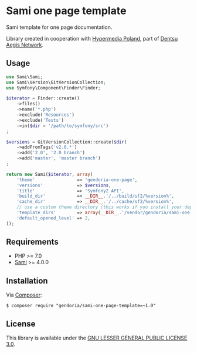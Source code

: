 # Sami one page template

Sami template for one page documentation.

Library created in cooperation with [Hypermedia Poland](https://hypermedia.pl/), 
part of [Dentsu Aegis Network](https://www.dentsuaegisnetwork.pl/).

## Usage

```php
use Sami\Sami;
use Sami\Version\GitVersionCollection;
use Symfony\Component\Finder\Finder;

$iterator = Finder::create()
    ->files()
    ->name('*.php')
    ->exclude('Resources')
    ->exclude('Tests')
    ->in($dir = '/path/to/symfony/src')
;

$versions = GitVersionCollection::create($dir)
    ->addFromTags('v2.0.*')
    ->add('2.0', '2.0 branch')
    ->add('master', 'master branch')
;

return new Sami($iterator, array(
    'theme'                => 'gendoria-one-page',
    'versions'             => $versions,
    'title'                => 'Symfony2 API',
    'build_dir'            => __DIR__.'/../build/sf2/%version%',
    'cache_dir'            => __DIR__.'/../cache/sf2/%version%',
    // use a custom theme directory (this works if you install your dependencies in vendor/ folder)
    'template_dirs'        => array(__DIR__.'/vendor/gendoria/sami-one-page-template'),
    'default_opened_level' => 2,
));
```

## Requirements

- PHP >= 7.0
- [Sami][] >= 4.0.0

## Installation

Via [Composer][]:

    $ composer require "gendoria/sami-one-page-template=~1.0"

## License

This library is available under the [GNU LESSER GENERAL PUBLIC LICENSE 3.0](LICENSE).

[Sami]: http://sami.sensiolabs.org/
[Composer]: http://getcomposer.org/
